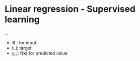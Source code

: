 # Linear regression - Supervised learning
...

* __X__ : for input
* t_j: target
* y_j: f(__x__) for predicted value

 